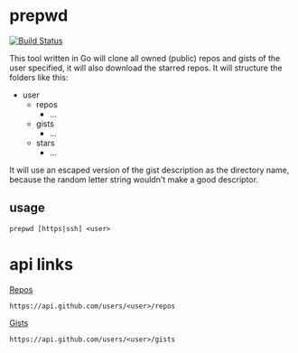 # prepwd
[![Build Status](https://travis-ci.org/mtib/prepwd.svg?branch=master)](https://travis-ci.org/mtib/prepwd)

This tool written in Go will clone all owned (public) repos and gists of the user
specified, it will also download the starred repos. It will structure the folders
like this:

- user
    - repos
        - ...
    - gists
        - ...
    - stars
        - ...

It will use an escaped version of the gist description as the directory name, because
the random letter string wouldn't make a good descriptor.

## usage
```
prepwd [https|ssh] <user>
```

# api links
[<user> Repos](https://api.github.com/users/<user>/repos)
```
https://api.github.com/users/<user>/repos
```

[<user> Gists](https://api.github.com/users/<user>/gists)
```
https://api.github.com/users/<user>/gists
```
